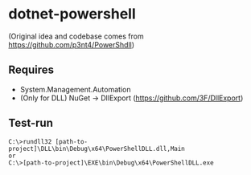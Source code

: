 # dotnet-powershell

(Original idea and codebase comes from https://github.com/p3nt4/PowerShdll)

## Requires
* System.Management.Automation
* (Only for DLL) NuGet -> DllExport (https://github.com/3F/DllExport)

## Test-run
```
C:\>rundll32 [path-to-project]\DLL\bin\Debug\x64\PowerShellDLL.dll,Main
or
C:\>[path-to-project]\EXE\bin\Debug\x64\PowerShellDLL.exe
```




